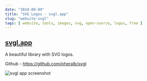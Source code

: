 ```yaml
---
date: "2024-09-09"
title: "SVG Logos - svgl.app"
slug: "website-svgl"
tags: [ website, tools, images, svg, open-source, logos, free ]
---
```




## [svgl.app][1]

A beautiful library with SVG logos.

Github - https://github.com/pheralb/svgl

![svgl app screenshot][2]



   [1]: https://svgl.app/
   [2]: https://raw.githubusercontent.com/pheralb/svgl/main/static/images/readme.png
